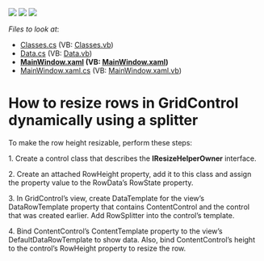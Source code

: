 <!-- default badges list -->
![](https://img.shields.io/endpoint?url=https://codecentral.devexpress.com/api/v1/VersionRange/128652613/14.1.6%2B)
[![](https://img.shields.io/badge/Open_in_DevExpress_Support_Center-FF7200?style=flat-square&logo=DevExpress&logoColor=white)](https://supportcenter.devexpress.com/ticket/details/T157516)
[![](https://img.shields.io/badge/📖_How_to_use_DevExpress_Examples-e9f6fc?style=flat-square)](https://docs.devexpress.com/GeneralInformation/403183)
<!-- default badges end -->
<!-- default file list -->
*Files to look at*:

* [Classes.cs](./CS/PersistentRowState/Classes.cs) (VB: [Classes.vb](./VB/PersistentRowState/Classes.vb))
* [Data.cs](./CS/PersistentRowState/Data.cs) (VB: [Data.vb](./VB/PersistentRowState/Data.vb))
* **[MainWindow.xaml](./CS/PersistentRowState/MainWindow.xaml) (VB: [MainWindow.xaml](./VB/PersistentRowState/MainWindow.xaml))**
* [MainWindow.xaml.cs](./CS/PersistentRowState/MainWindow.xaml.cs) (VB: [MainWindow.xaml.vb](./VB/PersistentRowState/MainWindow.xaml.vb))
<!-- default file list end -->
# How to resize rows in GridControl dynamically using a splitter


<p>To make the row height resizable, perform these steps:</p>
<p>1. Create a control class that describes the <strong>IResizeHelperOwner</strong> interface.</p>
<p>2. Create an attached RowHeight property, add it to this class and assign the property value to the RowData’s RowState property.</p>
<p>3. In GridControl’s view, create DataTemplate for the view’s DataRowTemplate property that contains ContentControl and the control that was created earlier. Add RowSplitter into the control’s template.</p>
<p>4. Bind ContentControl’s ContentTemplate property to the view’s DefaultDataRowTemplate to show data. Also, bind ContentControl’s height to the control’s RowHeight property to resize the row.</p>

<br/>


